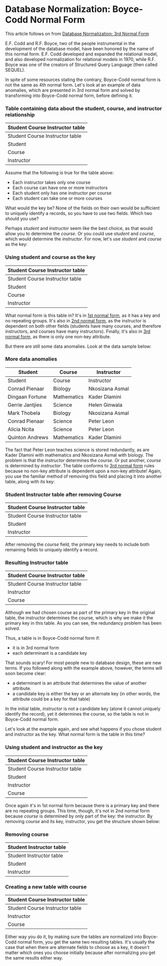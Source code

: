 
# Database Normalization: Boyce-Codd Normal Form


This article follows on from [Database Normalization: 3rd Normal Form](database-normalization-3rd-normal-form.md)


E.F. Codd and R.F. Boyce, two of the people instrumental in the development of the database model, have been honored by the name of this normal form. E.F. Codd developed and expanded the relational model, and also developed normalization for relational models in 1970, while R.F. Boyce was one of the creators of Structured Query Language (then called SEQUEL).


In spite of some resources stating the contrary, Boyce-Codd normal form is not the same as 4th normal form. Let's look at an example of data anomalies, which are presented in 3rd normal form and solved by transforming into Boyce-Codd normal form, before defining it.


### Table containing data about the student, course, and instructor relationship



| Student Course Instructor table |
| --- |
| Student Course Instructor table |
| Student |
| Course |
| Instructor |



Assume that the following is true for the table above:


* Each instructor takes only one course
* Each course can have one or more instructors
* Each student only has one instructor per course
* Each student can take one or more courses


What would the key be? None of the fields on their own would be sufficient to uniquely identify a records, so you have to use two fields. Which two should you use?


Perhaps *student* and *instructor* seem like the best choice, as that would allow you to determine the *course*. Or you could use *student* and *course*, which would determine the *instructor*. For now, let's use *student* and *course* as the key:


### Using student and course as the key



| Student Course Instructor table |
| --- |
| Student Course Instructor table |
| Student |
| Course |
| Instructor |



What normal form is this table in? It's in [1st normal form](database-normalization-1st-normal-form.md), as it has a key and no repeating groups. It's also in [2nd normal form](database-normalization-2nd-normal-form.md), as the instructor is dependent on both other fields (students have many courses, and therefore instructors, and courses have many instructors). Finally, it's also in [3rd normal form](database-normalization-3rd-normal-form.md), as there is only one non-key attribute.


But there are still some data anomalies. Look at the data sample below:


### More data anomalies



| Student | Course | Instructor |
| --- | --- | --- |
| Student | Course | Instructor |
| Conrad Pienaar | Biology | Nkosizana Asmal |
| Dingaan Fortune | Mathematics | Kader Dlamini |
| Gerrie Jantjies | Science | Helen Ginwala |
| Mark Thobela | Biology | Nkosizana Asmal |
| Conrad Pienaar | Science | Peter Leon |
| Alicia Ncita | Science | Peter Leon |
| Quinton Andrews | Mathematics | Kader Dlamini |



The fact that Peter Leon teaches science is stored redundantly, as are Kader Dlamini with mathematics and Nkosizana Asmal with biology. The problem is that the *instructor* determines the *course*. Or put another, *course* is determined by *instructor*. The table conforms to [3rd normal form](database-normalization-3rd-normal-form.md) rules because no non-key attribute is dependent upon a non-key attribute! Again, you use the familiar method of removing this field and placing it into another table, along with its key:


### Student Instructor table after removing Course



| Student Course Instructor table |
| --- |
| Student Course Instructor table |
| Student |
| Instructor |



After removing the *course* field, the primary key needs to include both remaining fields to uniquely identify a record.


### Resulting Instructor table



| Student Course Instructor table |
| --- |
| Student Course Instructor table |
| Instructor |
| Course |



Although we had chosen course as part of the primary key in the original table, the instructor determines the course, which is why we make it the primary key in this table. As you can see, the redundancy problem has been solved.


Thus, a table is in Boyce-Codd normal form if:


* it is in 3rd normal form
* each determinant is a candidate key


That sounds scary! For most people new to database design, these are new terms. If you followed along with the example above, however, the terms will soon become clear:


* a determinant is an attribute that determines the value of another attribute.
* a candidate key is either the key or an alternate key (in other words, the attribute could be a key for that table)


In the initial table, *instructor* is not a candidate key (alone it cannot uniquely identify the record), yet it determines the course, so the table is not in Boyce-Codd normal form.


Let's look at the example again, and see what happens if you chose student and instructor as the key. What normal form is the table in this time?


### Using student and instructor as the key



| Student Course Instructor table |
| --- |
| Student Course Instructor table |
| Student |
| Instructor |
| Course |



Once again it's in 1st normal form because there is a primary key and there are no repeating groups. This time, though, it's not in 2nd normal form because *course* is determined by only part of the key: the instructor. By removing *course* and its key, instructor, you get the structure shown below:


### Removing course



| Student Instructor table |
| --- |
| Student Instructor table |
| Student |
| Instructor |



### Creating a new table with course



| Student Course Instructor table |
| --- |
| Student Course Instructor table |
| Instructor |
| Course |



Either way you do it, by making sure the tables are normalized into Boyce-Codd normal form, you get the same two resulting tables. It's usually the case that when there are alternate fields to choose as a key, it doesn't matter which ones you choose initially because after normalizing you get the same results either way.

